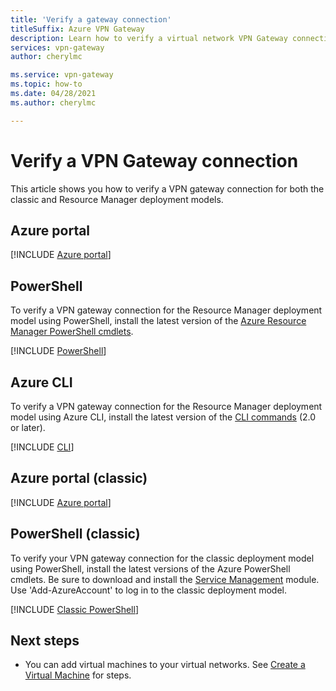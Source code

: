 ```yaml
---
title: 'Verify a gateway connection'
titleSuffix: Azure VPN Gateway
description: Learn how to verify a virtual network VPN Gateway connection.
services: vpn-gateway
author: cherylmc

ms.service: vpn-gateway
ms.topic: how-to
ms.date: 04/28/2021
ms.author: cherylmc

---
```

# Verify a VPN Gateway connection

This article shows you how to verify a VPN gateway connection for both the classic and Resource Manager deployment models.

## Azure portal

[!INCLUDE [Azure portal](../../includes/vpn-gateway-verify-connection-portal-rm-include.md)]

## PowerShell

To verify a VPN gateway connection for the Resource Manager deployment model using PowerShell, install the latest version of the [Azure Resource Manager PowerShell cmdlets](/powershell/azure/).

[!INCLUDE [PowerShell](../../includes/vpn-gateway-verify-connection-ps-rm-include.md)]

## Azure CLI

To verify a VPN gateway connection for the Resource Manager deployment model using Azure CLI, install the latest version of the [CLI commands](/cli/azure/install-azure-cli) (2.0 or later).

[!INCLUDE [CLI](../../includes/vpn-gateway-verify-connection-cli-rm-include.md)]

## Azure portal (classic)

[!INCLUDE [Azure portal](../../includes/vpn-gateway-verify-connection-azureportal-classic-include.md)]

## PowerShell (classic)

To verify your VPN gateway connection for the classic deployment model using PowerShell, install the latest versions of the Azure PowerShell cmdlets. Be sure to download and install the [Service Management](/powershell/azure/servicemanagement/install-azure-ps?#azure-service-management-cmdlets) module. Use 'Add-AzureAccount' to log in to the classic deployment model.

[!INCLUDE [Classic PowerShell](../../includes/vpn-gateway-verify-connection-ps-classic-include.md)]

## Next steps

* You can add virtual machines to your virtual networks. See [Create a Virtual Machine](../virtual-machines/windows/quick-create-portal.md) for steps.
